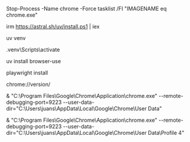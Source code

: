 Stop-Process -Name chrome -Force
tasklist /FI "IMAGENAME eq chrome.exe"



irm https://astral.sh/uv/install.ps1 | iex


uv venv   

.venv\Scripts\activate  

uv install browser-use       

playwright install

chrome://version/


& "C:\Program Files\Google\Chrome\Application\chrome.exe" --remote-debugging-port=9223 --user-data-dir="C:\Users\juans\AppData\Local\Google\Chrome\User Data"

 & "C:\Program Files\Google\Chrome\Application\chrome.exe" --remote-debugging-port=9223 --user-data-dir="C:\Users\juans\AppData\Local\Google\Chrome\User Data\Profile 4"